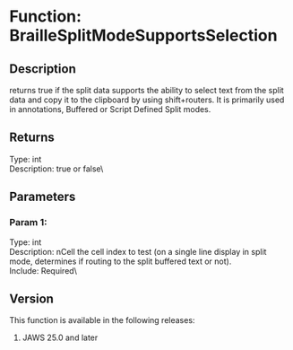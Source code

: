 # Function: BrailleSplitModeSupportsSelection

## Description

returns true if the split data supports the ability to select text from
the split data and copy it to the clipboard by using shift+routers. It
is primarily used in annotations, Buffered or Script Defined Split
modes.

## Returns

Type: int\
Description: true or false\

## Parameters

### Param 1:

Type: int\
Description: nCell the cell index to test (on a single line display in
split mode, determines if routing to the split buffered text or not).\
Include: Required\

## Version

This function is available in the following releases:

1.  JAWS 25.0 and later
